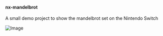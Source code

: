 #### nx-mandelbrot

A small demo project to show the mandelbrot set on the Nintendo Switch

![Image](image.jpg?raw=true "Image")